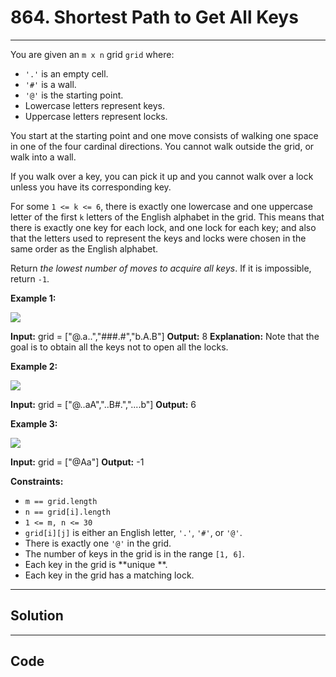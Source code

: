 # 864. Shortest Path to Get All Keys

---

You are given an `m x n` grid `grid` where:

  * `'.'` is an empty cell.
  * `'#'` is a wall.
  * `'@'` is the starting point.
  * Lowercase letters represent keys.
  * Uppercase letters represent locks.



You start at the starting point and one move consists of walking one space in one of the four cardinal directions. You cannot walk outside the grid, or walk into a wall.

If you walk over a key, you can pick it up and you cannot walk over a lock unless you have its corresponding key.

For some `1 <= k <= 6`, there is exactly one lowercase and one uppercase letter of the first `k` letters of the English alphabet in the grid. This means that there is exactly one key for each lock, and one lock for each key; and also that the letters used to represent the keys and locks were chosen in the same order as the English alphabet.

Return _the lowest number of moves to acquire all keys_. If it is impossible, return `-1`.

 

**Example 1:**

![](https://assets.leetcode.com/uploads/2021/07/23/lc-keys2.jpg)


**Input:** grid = ["@.a..","###.#","b.A.B"]
**Output:** 8
**Explanation:** Note that the goal is to obtain all the keys not to open all the locks.


**Example 2:**

![](https://assets.leetcode.com/uploads/2021/07/23/lc-key2.jpg)


**Input:** grid = ["@..aA","..B#.","....b"]
**Output:** 6


**Example 3:**

![](https://assets.leetcode.com/uploads/2021/07/23/lc-keys3.jpg)


**Input:** grid = ["@Aa"]
**Output:** -1


 

**Constraints:**

  * `m == grid.length`
  * `n == grid[i].length`
  * `1 <= m, n <= 30`
  * `grid[i][j]` is either an English letter, `'.'`, `'#'`, or `'@'`. 
  * There is exactly one `'@'` in the grid.
  * The number of keys in the grid is in the range `[1, 6]`.
  * Each key in the grid is **unique **.
  * Each key in the grid has a matching lock.

---

## Solution



---

## Code
```python


```